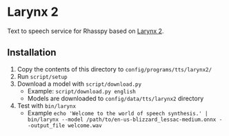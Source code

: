 # Larynx 2

Text to speech service for Rhasspy based on [Larynx 2](https://github.com/rhasspy/larynx2).


## Installation

1. Copy the contents of this directory to `config/programs/tts/larynx2/`
2. Run `script/setup`
3. Download a model with `script/download.py`
    * Example: `script/download.py english`
    * Models are downloaded to `config/data/tts/larynx2` directory
4. Test with `bin/larynx`
    * Example `echo 'Welcome to the world of speech synthesis.' | bin/larynx --model /path/to/en-us-blizzard_lessac-medium.onnx --output_file welcome.wav`
